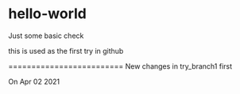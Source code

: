 # hello-world
Just some basic check 


this is used as the first try in github

=========================
New changes in try_branch1 first

On Apr 02 2021

